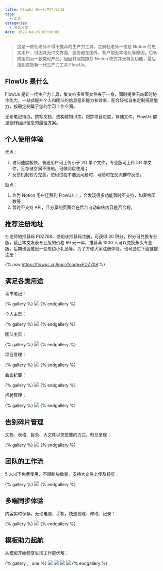 ```yaml
---
title: FlowUs 新一代生产力工具
tags:
  - 工具
categories:
  - 资源分享
date: 2022-04-05 00:00:00
---
```


> 这是一款杜老师不得不推荐的生产力工具，之前杜老师一直是 Notion 的忠实用户，但因其无中文界面、服务器在国外、客户端无本地化等原因，后转向国内另一款类似产品，但因其照搬照抄 Notion 模式并无特色功能，最后搜到这款新一代生产力工具 FlowUs。

<!-- more -->

## FlowUs 是什么

FlowUs 是新一代生产力工具，集文档多维表文件夹于一身，同时提供云端即时协作能力，一站式提升个人和团队的信息组织能力和效率，配合轻松自由定制搭建能力，按需定制属于您的学习工作空间。

无论笔记待办，撰写文档，或构建知识库，跟踪项目进度，存储文件，FlowUs 都是创作组织信息的最佳方案。

## 个人使用体验

优点：

1. 访问速度极快，普通用户可上传小于 2G 单个文件，专业版可上传 5G 单文件，且存储空间不限制，可做网盘使用；
2. 反馈机制较为完善，使用过程中遇到问题时，可随时在交流群中反馈。

缺点：

1. 作为 Notion 用户迁移到 FlowUs 上，会发现很多功能暂时不支持，如表格函数等；
2. 暂时不支持 API，且分享的页面会在后台自动审核内容是否合规。

## 推荐注册地址

杜老师的推荐码 PDZ708，使用该推荐码注册，可获得 20 积分，积分可兑换专业版，截止本文发表专业版的价格 99 元一年，推荐满 1000 人可以兑换永久专业版，后期也会推出一些周边小礼品等。为了方便大家注册体验，也可通过下面链接注册：

{% psw https://flowus.cn/login?code=PDZ708 %}

## 满足各类用途

读书笔记：

{% gallery %}
![](https://cdn.dusays.com/2022/04/450-1.jpg/1)
{% endgallery %}

个人主页：

{% gallery %}
![](https://cdn.dusays.com/2022/04/450-2.jpg/1)
{% endgallery %}

团队主页：

{% gallery %}
![](https://cdn.dusays.com/2022/04/450-3.jpg/1)
{% endgallery %}

项目管理：

{% gallery %}
![](https://cdn.dusays.com/2022/04/450-4.jpg/1)
{% endgallery %}

会议纪要：

{% gallery %}
![](https://cdn.dusays.com/2022/04/450-5.jpg/1)
{% endgallery %}

招聘管理：

{% gallery %}
![](https://cdn.dusays.com/2022/04/450-6.jpg/1)
{% endgallery %}

## 告别碎片管理

文档、表格、目录、大文件以您想要的方式，归总呈现：

{% gallery %}
![](https://cdn.dusays.com/2022/04/450-7.png/1)
{% endgallery %}

## 团队的工作流

5 人以下免费使用，不限制块数量，支持大文件上传及预览：

{% gallery %}
![](https://cdn.dusays.com/2022/04/450-8.png/1)
{% endgallery %}

## 多端同步体验

内容实时保存，无论电脑、手机，快速创建、修改、记录：

{% gallery %}
![](https://cdn.dusays.com/2022/04/450-9.png/1)
{% endgallery %}

## 模板助力起航

从模板开始畅享生活工作更优解：

{% gallery , , one %}
![](https://cdn.dusays.com/2022/04/450-10.png/1)
![](https://cdn.dusays.com/2022/04/450-11.png/1)
![](https://cdn.dusays.com/2022/04/450-12.png/1)
![](https://cdn.dusays.com/2022/04/450-13.png/1)
{% endgallery %}
